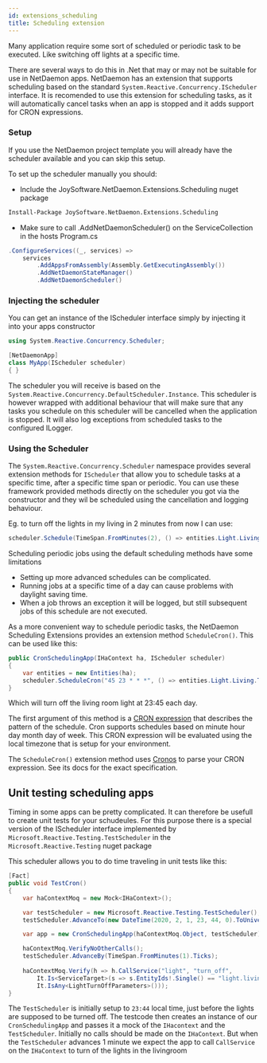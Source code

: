 ```yaml
---
id: extensions_scheduling
title: Scheduling extension
---
```


Many application require some sort of scheduled or periodic task to be executed. Like switching off lights at a specific time.

There are several ways to do this in .Net that may or may not be suitable for use in NetDaemon apps. NetDaemon has an extension that supports scheduling based on the standard `System.Reactive.Concurrency.IScheduler` interface. It is recomended to use this extension for scheduling tasks, as it will automatically cancel tasks when an app is stopped and it adds support for CRON expressions.

### Setup

If you use the NetDaemon project template you will already have the scheduler available and you can skip this setup.

To set up the scheduler manually you should:

* Include the JoySoftware.NetDaemon.Extensions.Scheduling nuget package 

```ps
Install-Package JoySoftware.NetDaemon.Extensions.Scheduling 
```

* Make sure to call .AddNetDaemonScheduler() on the ServiceCollection in the hosts Program.cs

```csharp
.ConfigureServices((_, services) =>
    services
        .AddAppsFromAssembly(Assembly.GetExecutingAssembly())
        .AddNetDaemonStateManager()
        .AddNetDaemonScheduler()
```

### Injecting the scheduler

You can get an instance of the IScheduler interface simply by injecting it into your apps constructor

```csharp
using System.Reactive.Concurrency.Scheduler; 

[NetDaemonApp]
class MyApp(IScheduler scheduler)
{ }
```

The scheduler you will receive is based on the `System.Reactive.Concurrency.DefaultScheduler.Instance`. This scheduler is however wrapped with additional behaviour that will make sure that any tasks you schedule on this scheduler will be cancelled when the application is stopped. It will also log exceptions from scheduled tasks to the configured ILogger.

### Using the Scheduler
The `System.Reactive.Concurrency.Scheduler` namespace provides several extension methods for `IScheduler` that allow you to schedule tasks at a specific time, after a specific time span or periodic. You can use these framework provided methods directly on the scheduler you got via the constructor and they wil be scheduled using the cancellation and logging behaviour.

Eg. to turn off the lights in my living in 2 minutes from now I can use:
```csharp
scheduler.Schedule(TimeSpan.FromMinutes(2), () => entities.Light.Living.TurnOff());
```

Scheduling periodic jobs using the default scheduling methods have some limitations
* Setting up more advanced schedules can be complicated.
* Running jobs at a specific time of a day can cause problems with daylight saving time.
* When a job throws an exception it will be logged, but still subsequent jobs of this schedule are not executed.

As a more convenient way to schedule periodic tasks, the NetDaemon Scheduling Extensions provides an extension method `ScheduleCron()`. This can be used like this:

```csharp
public CronSchedulingApp(IHaContext ha, IScheduler scheduler)
{
    var entities = new Entities(ha); 
    scheduler.ScheduleCron("45 23 * * *", () => entities.Light.Living.TurnOff());
}
```
Which will turn off the living room light at 23:45 each day. 

The first argument of this method is a [CRON expression](https://en.wikipedia.org/wiki/Cron) that describes the pattern of the schedule. Cron supports schedules based on minute hour day month day of week. This CRON expression will be evaluated using the local timezone that is setup for your environment.

The `ScheduleCron()` extension method uses [Cronos](https://github.com/HangfireIO/Cronos) to parse your CRON expression. See its docs for the exact specification.

## Unit testing scheduling apps
Timing in some apps can be pretty complicated. It can therefore be usefull to create unit tests for your schudeules. For this purpose there is a special version of the IScheduler interface implemented by `Microsoft.Reactive.Testing.TestScheduler` in the `Microsoft.Reactive.Testing` nuget package 

This scheduler allows you to do time traveling in unit tests like this:

```csharp
[Fact]
public void TestCron()
{
    var haContextMoq = new Mock<IHaContext>();

    var testScheduler = new Microsoft.Reactive.Testing.TestScheduler();
    testScheduler.AdvanceTo(new DateTime(2020, 2, 1, 23, 44, 0).ToUniversalTime().Ticks);

    var app = new CronSchedulingApp(haContextMoq.Object, testScheduler);

    haContextMoq.VerifyNoOtherCalls();
    testScheduler.AdvanceBy(TimeSpan.FromMinutes(1).Ticks);
    
    haContextMoq.Verify(h => h.CallService("light", "turn_off",
        It.Is<ServiceTarget>(s => s.EntityIds!.Single() == "light.living"),
        It.IsAny<LightTurnOffParameters>()));
}
```

The `TestScheduler` is initially setup to `23:44` local time, just before the lights are supposed to be turned off. The testcode then creates an instance of our `CronSchedulingApp` and passes it a mock of the `IHacontext` and the `TestScheduler`. Initially no calls should be made on the `IHaContext`. But when the `TestScheduler` advances 1 minute we expect the app to call `CallService` on the `IHaContext` to turn of the lights in the livingroom